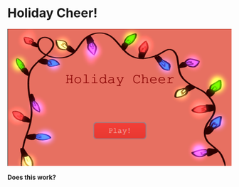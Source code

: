 # Holiday Cheer!

<p align="center">
  <img src="src/assets/images/readmePic.png">
</p>


<b>Does this work?<b>